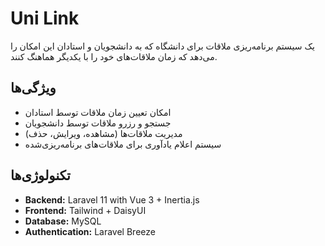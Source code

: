 # Uni Link

یک سیستم برنامه‌ریزی ملاقات برای دانشگاه که به دانشجویان و استادان این امکان را می‌دهد که زمان ملاقات‌های خود را با یکدیگر هماهنگ کنند.

## ویژگی‌ها

- امکان تعیین زمان ملاقات توسط استادان
- جستجو و رزرو ملاقات توسط دانشجویان
- مدیریت ملاقات‌ها (مشاهده، ویرایش، حذف)
- سیستم اعلام یادآوری برای ملاقات‌های برنامه‌ریزی‌شده

## تکنولوژی‌ها

- **Backend:** Laravel 11 with Vue 3 + Inertia.js
- **Frontend:** Tailwind + DaisyUI
- **Database:** MySQL
- **Authentication:** Laravel Breeze
